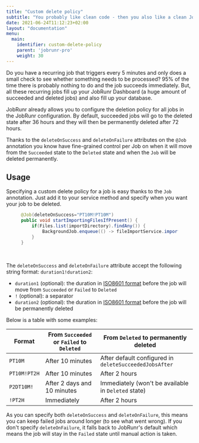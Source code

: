 ```yaml
---
title: "Custom delete policy"
subtitle: "You probably like clean code - then you also like a clean JobRunr Dashboard."
date: 2021-06-24T11:12:23+02:00
layout: "documentation"
menu: 
  main: 
    identifier: custom-delete-policy
    parent: 'jobrunr-pro'
    weight: 30
---
```

Do you have a recurring job that triggers every 5 minutes and only does a small check to see whether something needs to be processed? 95% of the time there is probably nothing to do and the job succeeds immediately. But, all these recurring jobs fill up your JobRunr Dashboard (a huge amount of succeeded and deleted jobs) and also fill up your database. 

JobRunr already allows you to configure the deletion policy for all jobs in the JobRunr configuration. By default, succeeded jobs will go to the deleted state after 36 hours and they will then be permanently deleted after 72 hours.

Thanks to the `deleteOnSuccess` and `deleteOnFailure` attributes on the `@Job` annotation you know have fine-grained control per Job on when it will move from the `Succeeded` state to the `Deleted` state and when the `Job` will be deleted permanently.

## Usage
Specifying a custom delete policy for a job is easy thanks to the `Job` annotation. Just add it to your service method and specify when you want your job to be deleted.
<figure>

```java
@Job(deleteOnSuccess="PT10M!PT10M")
public void startImportingFilesIfPresent() {
    if(Files.list(importDirectory).findAny()) {
        BackgroundJob.enqueue(() -> fileImportService.import(Files.list(importDirectory).collect(toList())));
    }
}
```
</figure>
<br>

The `deleteOnSuccess` and `deleteOnFailure` attribute accept the following string format: `duration1!duration2`:
- `duration1` (optional): the duration in [ISO8601 format](https://en.wikipedia.org/wiki/ISO_8601#Durations) before the job will move from `Succeeded` or `Failed` to `Deleted`
- `!` (optional): a separator
- `duration2` (optional): the duration in [ISO8601 format](https://en.wikipedia.org/wiki/ISO_8601#Durations) before the job will be permanently deleted

Below is a table with some examples:

| Format       | From `Succeeded` or `Failed` to `Deleted` | From `Deleted` to permanently deleted                  |
|--------------|-------------------------------------------|--------------------------------------------------------|
| `PT10M`      | After 10 minutes                          | After default configured in `deleteSucceededJobsAfter` |
| `PT10M!PT2H` | After 10 minutes                          | After 2 hours                                          |
| `P2DT10M!`   | After 2 days and 10 minutes               | Immediately (won't be available in `Deleted` state)    |
| `!PT2H`      | Immediately                               | After 2 hours                                          |

As you can specify both `deleteOnSuccess` and `deleteOnFailure`, this means you can keep failed jobs around longer (to see what went wrong). If you don't specify `deleteOnFailure`, it falls back to JobRunr's default which means the job will stay in the `Failed` state until manual action is taken.
